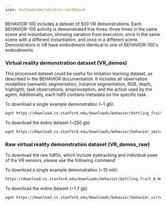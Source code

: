 ```yaml
---
icon: fontawesome/solid/vr-cardboard
---
```


BEHAVIOR-100 includes a dataset of 500 VR demonstrations. Each BEHAVIOR-100 activity is demonstrated five times: three times in the same scene and instantiation, showing variation from execution; once in the same scene with a different instantiation; and once in a different scene. Demonstrators in VR have embodiment identical to one of BEHAVIOR-100's embodiments


### Virtual reality demonstration dataset (VR_demos)

This processed dataset could be useful for imitation learning dataset, as described in the BEHAVIOR documentation. It includes all observation modalities (semantic segmentation, instance segmentation, RGB, depth, highlight), task observations, proprioception, and the action used by the agent. Additionally, each hdf5 contains metadata on the specific task.

To download a single example demonstration (~1 gb):
```bash
wget https://download.cs.stanford.edu/downloads/behavior/bottling_fruit_0_Wainscott_0_int_0_2021-05-24_19-46-46_episode.hdf5
```

To download the entire dataset (~250 gb)
```bash
wget https://download.cs.stanford.edu/downloads/behavior/behavior_imitation_learning_v0.5.0.tar.gz
```

### Raw virtual reality demonstration dataset (VR_demos_raw)

To download the raw hdf5s, which include eyetracking and individual pose of the VR sensors, please use the following command:

To download a single example demonstration (~10 mb):
```bash
https://download.cs.stanford.edu/downloads/behavior/bottling_fruit_0_Wainscott_0_int_0_2021-05-24_19-46-46.hdf5
```

To download the entire dataset (~1.7 gb)
```bash
wget https://download.cs.stanford.edu/downloads/behavior/behavior_virtual_reality_v0.5.0.tar.gz
```
